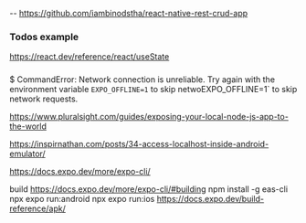 -- https://github.com/iambinodstha/react-native-rest-crud-app

### Todos example
https://react.dev/reference/react/useState

###
$
CommandError: Network connection is unreliable. Try again with the environment variable `EXPO_OFFLINE=1` to skip netwoEXPO_OFFLINE=1` to skip network requests.

https://www.pluralsight.com/guides/exposing-your-local-node-js-app-to-the-world


https://inspirnathan.com/posts/34-access-localhost-inside-android-emulator/

https://docs.expo.dev/more/expo-cli/

build
https://docs.expo.dev/more/expo-cli/#building
npm install -g eas-cli
npx expo run:android
npx expo run:ios
https://docs.expo.dev/build-reference/apk/